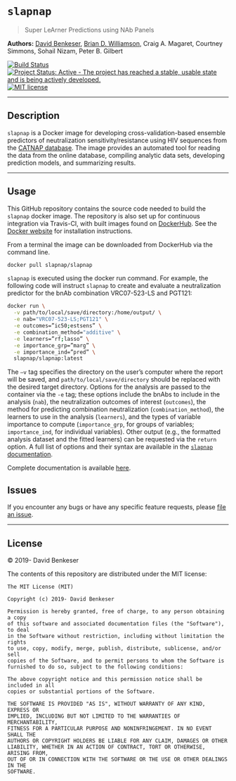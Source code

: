 
# `slapnap`

> Super LeArner Predictions using NAb Panels

**Authors:** [David Benkeser](https://www.github.com/benkeser/), [Brian
D. Williamson](https://bdwilliamson.github.io), Craig A. Magaret, Courtney Simmons, Sohail Nizam, Peter B. Gilbert

[![Build
Status](https://travis-ci.com/benkeser/slapnap.svg?token=WgmsWkd2hyf88ZxhK8bp&branch=master)](https://travis-ci.com/benkeser/slapnap)
[![Project Status: Active - The project has reached a stable, usable
state and is being actively
developed.](http://www.repostatus.org/badges/latest/active.svg)](http://www.repostatus.org/#active)
[![MIT
license](http://img.shields.io/badge/license-MIT-brightgreen.svg)](http://opensource.org/licenses/MIT)
<!-- [![DOI](https://zenodo.org/badge/75324341.svg)](https://zenodo.org/badge/latestdoi/75324341) -->

-----

## Description

`slapnap` is a Docker image for developing cross-validation-based
ensemble predictors of neutralization sensitivity/resistance using HIV
sequences from the [CATNAP database](http://www.hiv.lanl.gov/). The
image provides an automated tool for reading the data from the online
database, compiling analytic data sets, developing prediction models,
and summarizing results.

-----

## Usage

This GitHub repository contains the source code needed to build the
`slapnap` docker image. The repository is also set up for continuous
integration via Travis-CI, with built images found on
[DockerHub](https://cloud.docker.com/u/slapnap/repository/docker/slapnap/slapnap).
See the [Docker
website](https://docs.docker.com/docker-for-windows/install/) for
installation instructions.

From a terminal the image can be downloaded from DockerHub via the
command line.

``` bash
docker pull slapnap/slapnap
```

`slapnap` is executed using the docker run command. For example, the
following code will instruct `slapnap` to create and evaluate a
neutralization predictor for the bnAb combination VRC07-523-LS and
PGT121:

``` bash
docker run \
  -v path/to/local/save/directory:/home/output/ \
  -e nab="VRC07-523-LS;PGT121" \
  -e outcomes=”ic50;estsens” \
  -e combination_method="additive" \
  -e learners=”rf;lasso” \
  -e importance_grp=”marg” \
  -e importance_ind=”pred” \
  slapnap/slapnap:latest
```

The `–v` tag specifies the directory on the user’s computer where the
report will be saved, and `path/to/local/save/directory` should be
replaced with the desired target directory. Options for the analysis are
passed to the container via the `-e` tag; these options include the
bnAbs to include in the analysis (`nab`), the neutralization outcomes of
interest (`outcomes`), the method for predicting combination
neutralization (`combination_method`), the learners to use in the
analysis (`learners`), and the types of variable importance to compute
(`importance_grp`, for groups of variables; `importance_ind`, for
individual variables). Other output (e.g., the formatted analysis
dataset and the fitted learners) can be requested via the `return`
option. A full list of options and their syntax are available in the
[`slapnap`
documentation](https://benkeser.github.io/slapnap/3-sec-runningcontainer.html).

Complete documentation is available
[here](https://benkeser.github.io/slapnap/).

## Issues

If you encounter any bugs or have any specific feature requests, please
[file an issue](https://github.com/benkeser/slapnap/issues).

-----

## License

© 2019- David Benkeser

The contents of this repository are distributed under the MIT license:

    The MIT License (MIT)

    Copyright (c) 2019- David Benkeser

    Permission is hereby granted, free of charge, to any person obtaining a copy
    of this software and associated documentation files (the "Software"), to deal
    in the Software without restriction, including without limitation the rights
    to use, copy, modify, merge, publish, distribute, sublicense, and/or sell
    copies of the Software, and to permit persons to whom the Software is
    furnished to do so, subject to the following conditions:

    The above copyright notice and this permission notice shall be included in all
    copies or substantial portions of the Software.

    THE SOFTWARE IS PROVIDED "AS IS", WITHOUT WARRANTY OF ANY KIND, EXPRESS OR
    IMPLIED, INCLUDING BUT NOT LIMITED TO THE WARRANTIES OF MERCHANTABILITY,
    FITNESS FOR A PARTICULAR PURPOSE AND NONINFRINGEMENT. IN NO EVENT SHALL THE
    AUTHORS OR COPYRIGHT HOLDERS BE LIABLE FOR ANY CLAIM, DAMAGES OR OTHER
    LIABILITY, WHETHER IN AN ACTION OF CONTRACT, TORT OR OTHERWISE, ARISING FROM,
    OUT OF OR IN CONNECTION WITH THE SOFTWARE OR THE USE OR OTHER DEALINGS IN THE
    SOFTWARE.
